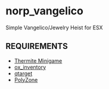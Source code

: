 # norp_vangelico
Simple Vangelico/Jewelry Heist for ESX
 
## REQUIREMENTS
* [Thermite Minigame](https://github.com/nightowlsrp/memorygame)
* [ox_inventory](https://github.com/overextended/ox_inventory)
* [qtarget](https://github.com/overextended/qtarget)
* [PolyZone](https://github.com/mkafrin/PolyZone)
